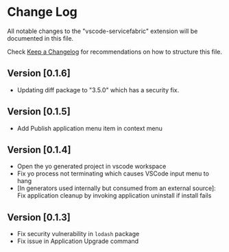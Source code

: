 # Change Log

All notable changes to the "vscode-servicefabric" extension will be documented
in this file.

Check [Keep a Changelog](http://keepachangelog.com/) for recommendations on how
to structure this file.

## Version [0.1.6]

-   Updating diff package to "3.5.0" which has a security fix.

## Version [0.1.5]

-   Add Publish application menu item in context menu

## Version [0.1.4]

-   Open the yo generated project in vscode workspace
-   Fix yo process not terminating which causes VSCode input menu to hang
-   [In generators used internally but consumed from an external source]: Fix application
    cleanup by invoking application uninstall if install fails

## Version [0.1.3]

-   Fix security vulnerability in `lodash` package
-   Fix issue in Application Upgrade command
